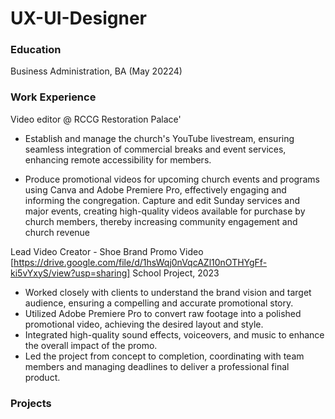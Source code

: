 # UX-UI-Designer

### Education
Business Administration, BA (May 20224)

### Work Experience
Video editor @ RCCG Restoration Palace'

- Establish and manage the church's YouTube livestream, ensuring seamless integration of commercial breaks and event services, enhancing remote accessibility for members.

- Produce promotional videos for upcoming church events and programs using Canva and Adobe Premiere Pro, effectively engaging and informing the congregation.
Capture and edit Sunday services and major events, creating high-quality videos available for purchase by church members, thereby increasing community engagement and church revenue 

Lead Video Creator - Shoe Brand Promo Video [https://drive.google.com/file/d/1hsWqj0nVqcAZl10nOTHYgFf-ki5vYxyS/view?usp=sharing]
School Project, 2023
- Worked closely with clients to understand the brand vision and target audience, ensuring a compelling and accurate promotional story.
- Utilized Adobe Premiere Pro to convert raw footage into a polished promotional video, achieving the desired layout and style.
- Integrated high-quality sound effects, voiceovers, and music to enhance the overall impact of the promo.
- Led the project from concept to completion, coordinating with team members and managing deadlines to deliver a professional final product.                                


### Projects


